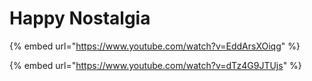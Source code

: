 # Happy Nostalgia

{% embed url="https://www.youtube.com/watch?v=EddArsXOiqg" %}

{% embed url="https://www.youtube.com/watch?v=dTz4G9JTUjs" %}
